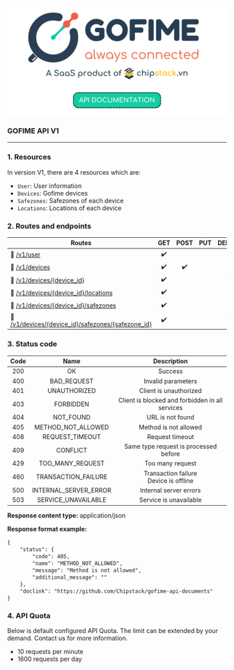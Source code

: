 

<p align="center">
  <img src="../materials/img/Gofime-header-v5.png" alt=""/>
</p>

### GOFIME API V1
------

### 1. Resources

In version V1, there are 4 resources which are:

- `User`: User information
- `Devices`: Gofime devices 
- `Safezones`: Safezones of each device
- `Locations`: Locations of each device

### 2. Routes and endpoints

| Routes                                                       |        GET         |        POST        | PUT  |       DELETE       |       PATCH        |
| ------------------------------------------------------------ | :----------------: | :----------------: | :--: | :----------------: | :----------------: |
| :link: [/v1/user](user.md)                                      | :heavy_check_mark: |                    |      |                    |                    |
| :link: [/v1/devices](devices.md)                                | :heavy_check_mark: | :heavy_check_mark: |      |                    |                    |
| :link: [/v1/devices/{device_id}](device.md)                     | :heavy_check_mark: |                    |      | :heavy_check_mark: | :heavy_check_mark: |
| :link: [/v1/devices/{device_id}/locations](locations.md)        | :heavy_check_mark: |                    |      |                    |                    |
| :link: [/v1/devices/{device_id}/safezones](safezones.md)        | :heavy_check_mark: |  |      |                    |                    |
| :link: [/v1/devices/{device_id}/safezones/{safezone_id}](safezone.md) | :heavy_check_mark: |                    |      | :heavy_check_mark: | :heavy_check_mark: |



### 3. Status code

| Code |        Name         |                   Description                   |
| :--: | :-----------------: | :---------------------------------------------: |
| 200  |         OK          |                     Success                     |
| 400  |     BAD_REQUEST     |               Invalid parameters                |
| 401  |    UNAUTHORIZED     |             Client is unauthorized              |
| 403  |      FORBIDDEN      | Client is blocked and forbidden in all services |
| 404  |      NOT_FOUND      |                URL is not found                 |
| 405  | METHOD_NOT_ALLOWED  |              Method is not allowed              |
| 408  |   REQUEST_TIMEOUT   |                 Request timeout                 |
| 409  |      CONFLICT       |      Same type request is processed before      |
| 429  |  TOO_MANY_REQUEST   |                Too many request                 |
| 460  | TRANSACTION_FAILURE |    Transaction failure<br>Device is offline     |
| 500  | INTERNAL_SERVER_ERROR |             Internal server errors              |
| 503  | SERVICE_UNAVAILABLE |             Service is unavailable              |

**Response content type:** application/json

**Response format example:**

```
{
	"status": {
		"code": 405,
		"name": "METHOD_NOT_ALLOWED",
		"message": "Method is not allowed",
		"additional_message": ""
	},
	"doclink": "https://github.com/Chipstack/gofime-api-documents"
}
```

### 4. API Quota
Below is default configured API Quota. The limit can be extended by your demand. Contact us for more information.
- 10 requests per minute
- 1600 requests per day







